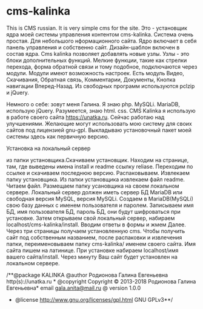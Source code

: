 # cms-kalinka
  This is CMS russian. It is very simple cms for the site. 
  Это - установщик ядра моей системы управления контентом cms-kalinka. Система очень простая. Для небольшого нформационного сайта. Ядро включает в себя панель управления и собственно сайт. Дизайн-шаблон включен в состав ядра. Cms kalinka позволяет добавлять новые узлы. Узлы - это блоки дополнительных функций.  Мелкие функции, такие как стрелки перехода, форма обратной связи и тому подобное, подключаются через модули. Модули имеют возможность настроек. Есть модуль Видео, Скачивания, Обратная связь, Комментарии, Документы, Кнопка навигации Вперед-Назад. Из свободных программ используются pclzip и jQuery.

  Немного о себе: зовут меня Галина. Я знаю php. MySQLi. MariaDB, использую jQuery. Разумеется, знаю html. css. CMS Kalinka я использую в работе своего сайта https://unatka.ru. Сейчас работаю над улучшениями. Желающие могут использовать мою систему для своих сайтов под лицензией gnu-gpl. Выкладываю установочный пакет моей системы здесь как первичную версию.
  
  Установка на локальный сервер

 из папки установщика.Скачиваем установщик. Находим на странице, там, где выведены имена install и readme ссылку reliase. Переходим по ссылке и скачиваем последнюю версию. Распаковываем. Извлекаем папку установщика. Из папки установщика извлекаем  файл readme. Читаем файл. Размещаем папку усановщика на своем локальном сервере. Локальный сервер должен иметь сервер БД MariaDB или свободная версия MySQL, версия MySQLi. Создаем в MariaDB(MySQLi) свою базу данных с именем пользователя и паролем. Записываем имя БД, имя пользователя БД, пароль БД, они будут шифроваться при установке. Затем открываем свой локальный сервер, набираем localhost/cms-kalinka/install. Вводим ответы в формы и жмем Далее. Через три страницы получаем установленную cms. Чтобы получить сайт под собственным названием, после распаковки и извлечения папки, переименовываем папку cms-kalinka/ именем своего сайта. Имя сайта пишем на латинице. При установке набираем localhost/имя вашего сайта/install. Через минуту Ваш сайт будет установлен на локальном сервере.


/**@package KALINKA @author Родионова Галина Евгеньевна http(s)://unatka.ru * @copyright Copyright © 2013-2018 Родионова Галина Евгеньевна* email gala.anita@mail.ru @ version 1.0.0
* @license   http://www.gnu.org/licenses/gpl.html GNU GPLv3**/

